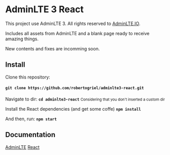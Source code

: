 
# AdminLTE 3 React
 

This project use AdminLTE 3. All rights reserved to [AdminLTE.IO](https://adminlte.io/).

Includes all assets from AdminLTE and a blank page ready to receive amazing things.

New contents and fixes are incomming soon.

## Install

  

Clone this repository:
#### `git clone https://github.com/robertogriel/adminlte3-react.git`

Navigate to dir:
 **`cd adminlte3-react`**
<small>Considering that you don't inserted a custom dir</small>

Install the React dependencies (and get some coffe)
**`npm install`**

And then, run:
**`npm start`**


## Documentation
[AdminLTE](https://github.com/ColorlibHQ/AdminLTE)
 [React](https://reactjs.org/docs/getting-started.html)